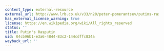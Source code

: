 ```yaml
---
content_type: external-resource
external_url: http://www.lrb.co.uk/v33/n20/peter-pomerantsev/putins-rasputin
has_external_license_warning: true
license: https://en.wikipedia.org/wiki/All_rights_reserved
status: ''
title: Putin's Rasputin
uid: 04cb96b1-e3a6-4844-83c2-144cdffc834a
wayback_url: ''
---
```

